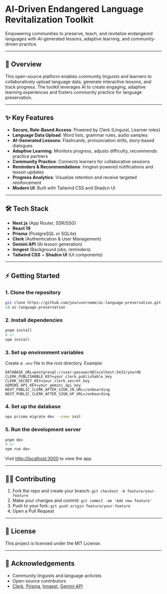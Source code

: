 # AI‑Driven Endangered Language Revitalization Toolkit

Empowering communities to preserve, teach, and revitalize endangered languages with AI-generated lessons, adaptive learning, and community-driven practice.

---

## 🚀 Overview

This open-source platform enables community linguists and learners to collaboratively upload language data, generate interactive lessons, and track progress. The toolkit leverages AI to create engaging, adaptive learning experiences and fosters community practice for language preservation.

---

## ✨ Key Features

- **Secure, Role-Based Access**: Powered by Clerk (Linguist, Learner roles)
- **Language Data Upload**: Word lists, grammar rules, audio samples
- **AI-Generated Lessons**: Flashcards, pronunciation drills, story-based dialogues
- **Adaptive Learning**: Monitors progress, adjusts difficulty, recommends practice partners
- **Community Practice**: Connects learners for collaborative sessions
- **Reminders & Recommendations**: Inngest-powered notifications and lesson updates
- **Progress Analytics**: Visualize retention and receive targeted reinforcement
- **Modern UI**: Built with Tailwind CSS and Shadcn UI

---

## 🛠️ Tech Stack

- **Next.js** (App Router, SSR/SSG)
- **React 19**
- **Prisma** (PostgreSQL or SQLite)
- **Clerk** (Authentication & User Management)
- **Gemini API** (AI lesson generation)
- **Inngest** (Background jobs, reminders)
- **Tailwind CSS** + **Shadcn UI** (UI components)

---

## ⚡ Getting Started

### 1. Clone the repository

```bash
git clone https://github.com/yourusername/ai-language-preservation.git
cd ai-language-preservation
```

### 2. Install dependencies

```bash
pnpm install
# or
npm install
```

### 3. Set up environment variables

Create a `.env` file in the root directory. Example:

```env
DATABASE_URL=postgresql://user:password@localhost:5432/yourdb
CLERK_PUBLISHABLE_KEY=your_clerk_publishable_key
CLERK_SECRET_KEY=your_clerk_secret_key
GEMINI_API_KEY=your_gemini_api_key
NEXT_PUBLIC_CLERK_AFTER_SIGN_IN_URL=/onboarding
NEXT_PUBLIC_CLERK_AFTER_SIGN_UP_URL=/onboarding
```

### 4. Set up the database

```bash
npx prisma migrate dev --name init
```

### 5. Run the development server

```bash
pnpm dev
# or
npm run dev
```

Visit [http://localhost:3000](http://localhost:3000) to view the app.

---

## 🧑‍💻 Contributing

1. Fork the repo and create your branch: `git checkout -b feature/your-feature`
2. Make your changes and commit: `git commit -am 'Add new feature'`
3. Push to your fork: `git push origin feature/your-feature`
4. Open a Pull Request

---

## 📄 License

This project is licensed under the MIT License.

---

## 🙏 Acknowledgements

- Community linguists and language activists
- Open-source contributors
- [Clerk](https://clerk.com/), [Prisma](https://prisma.io/), [Inngest](https://www.inngest.com/), [Gemini API](https://ai.google.dev/gemini-api)
